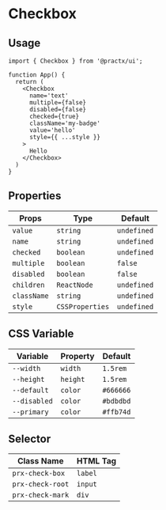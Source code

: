 # Checkbox
## Usage
```tsx
import { Checkbox } from '@practx/ui';

function App() {
  return (
    <Checkbox
      name='text'
      multiple={false}
      disabled={false}
      checked={true}
      className='my-badge'
      value='hello'
      style={{ ...style }}
    >
      Hello
    </Checkbox>
  )
}
```

## Properties
| Props       | Type            | Default     |
|-------------|-----------------|-------------|
| `value`     | `string`        | `undefined` |
| `name`      | `string`        | `undefined` |
| `checked`   | `boolean`       | `undefined` |
| `multiple`  | `boolean`       | `false`     |
| `disabled`  | `boolean`       | `false`     |
| `children`  | `ReactNode`     | `undefined` |
| `className` | `string`        | `undefined` |
| `style`     | `CSSProperties` | `undefined` |

## CSS Variable
| Variable     | Property | Default    |
|--------------|----------|------------|
| `--width`    | `width`  | `1.5rem`   |
| `--height`   | `height` | `1.5rem`   |
| `--default`  | `color`  | `#666666`  |
| `--disabled` | `color`  | `#bdbdbd`  |
| `--primary`  | `color`  | `#ffb74d`  |

## Selector
| Class Name        | HTML Tag |
|-------------------|----------|
| `prx-check-box`   | `label`  |
| `prx-check-root`  | `input`  |
| `prx-check-mark`  | `div`    |
